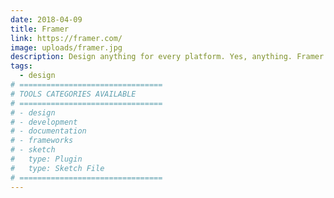 ```yaml
---
date: 2018-04-09
title: Framer
link: https://framer.com/
image: uploads/framer.jpg
description: Design anything for every platform. Yes, anything. Framer is the only tool you need to design for iOS, Android, and web. Switch devices and watch as Framer automatically adapts your layout to every screen size.
tags:
  - design
# ================================
# TOOLS CATEGORIES AVAILABLE
# ================================
# - design
# - development
# - documentation
# - frameworks
# - sketch
#   type: Plugin
#   type: Sketch File
# ================================
---
```

